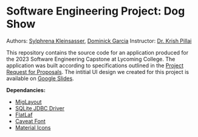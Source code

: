 # Software Engineering Project: Dog Show

Authors: [Sylphrena Kleinsasser](https://github.com/sylphrena0), [Dominick Garcia](https://github.com/DomG06)
Instructor: [Dr. Krish Pillai](https://www.lycoming.edu/faculty/pillai-krish.aspx)

This repository contains the source code for an application produced for the 2023 Software Engineering Capstone at Lycoming College. The application was built according to specifications outlined in the [Project Request for Proposals](https://github.com/sylphrena0/dogshow/blob/master/Request%20for%20Proposals.pdf). The intitial UI design we created for this project is available on [Google Slides](https://docs.google.com/presentation/d/162Y0hAee3gJy2oXr8UxHopVxCYejSRz8XLDjT958Fn4/edit#slide=id.g181d91624ff_0_23).

**Dependancies:**
 - [MigLayout](https://github.com/mikaelgrev/miglayout)
 - [SQLite JDBC Driver](https://github.com/Willena/sqlite-jdbc-crypt)
 - [FlatLaf](https://github.com/JFormDesigner/FlatLaf)
 - [Caveat Font](https://fonts.google.com/specimen/Caveat)
 - [Material Icons](https://fonts.google.com/icons)

<!-- <details open>
<summary><font size=4>Project Filestructure:</font></summary> 

using template from https://stackoverflow.com/questions/19699059/representing-directory-file-structure-in-markdown-syntax

 ```
root
│   .bashrc             ~ bash functions to simplify workflow
│   .gitignore          ~ specifies files that git will not send to this github repository (mostly runtime files)
│   compute.sh          ~ file like run_script.sh that attempts to add bash arguments to control qsub
│   compute_test.sh     ~ alternative attempt to add bash arguments
│   documentation.md    ~ documents weekly work during the CLASSE REU program
│   readme.md           ~ explains project and script dependancies - you are here!
│   run_script.sh       ~ runs any python script in qsub. Run (using .bashrc) with syntax "qsub <script>.py <args>" 
│
└───code    ~ contains all code for the project, excluding bash scripts
│   │   feature_anaylsis.ipynb      ~ anaylzes features and generates files that give a landscape of that database
│   │   feature_selection.ipynb     ~ anaylzes feature importance and correlations
│   │   training.ipynb              ~ training notebook to test models locally before running compute farm scripts
│   │   build_features.py           ~ extracts features from datasets with matminer
│   │   model_optimizer.py          ~ optimizes sklearn models with GridSearchCV
│   │   model_optimizer_bayes.py    ~ optimizes sklearn models using bayesian optimization with scikit-optimize
│   │   training_bulk.py            ~ trains up to eight models at once to generate a combined result graph and csv
│   │   training_single.py          ~ trains single models and can export feature importances and graphs
│   │
│   └───dependancies    ~ contains code that defines shared functions, used by code in the parent directory
│       │   shared_functions.py     ~ general use functions that are used in many files
│       │   superlearner.py         ~ functions that simplify creation of superlearning models
│       │   ...
│
└───data    ~  contains datasets, features, and various generated files about the data - feature files include target
│   │   dataset.csv                 ~ superconducter database from Stanev2018
│   │   dataset_hamidieh.csv        ~ superconductor database, cleaned - https://arxiv.org/pdf/1803.10260.pdf
│   │   features.csv                ~ features for training, generated from Stanev2018 dataset with ../code/build_features.py
│   │   features_hamidieh.csv       ~ features for training using data from https://arxiv.org/pdf/1803.10260.pdf
│   │   dataset_histogram.png       ~ histogram of critical tempurtures in the dataset
│   │   feature_heatmap.png         ~ heatmap of the correlations between features and the target
│   │   feature_histograms.png      ~ histograms of all the features in the data
│   │
│   └───importance    ~ contains feature importances for ensemble models, generated by code/feature_selection.ipynb
│       │   ...
│
└───latex   ~ contains source files and output for the latex final paper for the CLASSE REU program
│   ...
│
└───results     ~ contains all result prediction vs target grapgs and exported files
    │   results_optimized.csv               ~ results from training main eight models, generated from ../code/training_bulk.py
    │   results_unoptimized.csv             ~ unoptimized results from training main eight models
    │   results_optimized.png               ~ graph of results of main eight models
    │   results_unoptimized.png             ~ graph of unoptimized results of main eight models
    │   results_unoptimized_optimized.png   ~ graph of four unoptimized results vs optimized results
    │
    └───individual      ~ contains graphs and csv result files from individual model training 
    │   │   ...
    │
    └───optimization    ~ contains csv results from code/model_optimizer.py and code/model_optimizer_bayes.py
        │   ...
```

</details>
<br> -->
